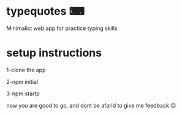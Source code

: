 # typequotes ⌨
Minimalist web app for practice typing skills

# setup instructions
1-clone the app

2-npm initial

3-npm startp

now you are good to go, and dont be afarid to give me feedback 😉
